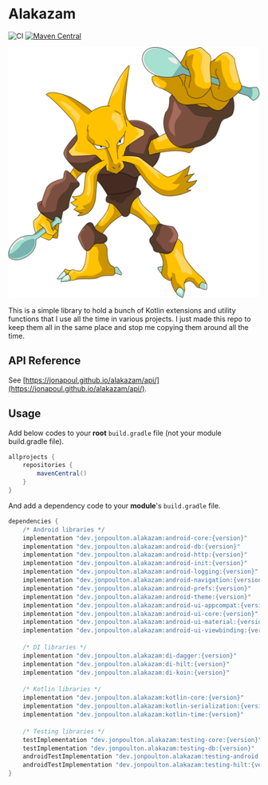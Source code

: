 # Alakazam

![CI](https://github.com/jonapoul/alakazam/actions/workflows/ci.yml/badge.svg)
[![Maven Central](https://maven-badges.herokuapp.com/maven-central/dev.jonpoulton.alakazam/android-core/badge.svg)](https://maven-badges.herokuapp.com/maven-central/dev.jonpoulton.alakazam/android-core)

![Alakazam](docs/alakazam.png)

This is a simple library to hold a bunch of Kotlin extensions and utility functions that I use all the time in various
projects. I just made this repo to keep them all in the same place and stop me copying them around all the time.

## API Reference

See [https://jonapoul.github.io/alakazam/api/](https://jonapoul.github.io/alakazam/api/).

## Usage

Add below codes to your **root** `build.gradle` file (not your module build.gradle file).

```gradle
allprojects {
    repositories {
        mavenCentral()
    }
}
```

And add a dependency code to your **module**'s `build.gradle` file.

```gradle
dependencies {
    /* Android libraries */
    implementation "dev.jonpoulton.alakazam:android-core:{version}"
    implementation "dev.jonpoulton.alakazam:android-db:{version}"
    implementation "dev.jonpoulton.alakazam:android-http:{version}"
    implementation "dev.jonpoulton.alakazam:android-init:{version}"
    implementation "dev.jonpoulton.alakazam:android-logging:{version}"
    implementation "dev.jonpoulton.alakazam:android-navigation:{version}"
    implementation "dev.jonpoulton.alakazam:android-prefs:{version}"
    implementation "dev.jonpoulton.alakazam:android-theme:{version}"
    implementation "dev.jonpoulton.alakazam:android-ui-appcompat:{version}"
    implementation "dev.jonpoulton.alakazam:android-ui-core:{version}"
    implementation "dev.jonpoulton.alakazam:android-ui-material:{version}"
    implementation "dev.jonpoulton.alakazam:android-ui-viewbinding:{version}"

    /* DI libraries */
    implementation "dev.jonpoulton.alakazam:di-dagger:{version}"
    implementation "dev.jonpoulton.alakazam:di-hilt:{version}"
    implementation "dev.jonpoulton.alakazam:di-koin:{version}"

    /* Kotlin libraries */
    implementation "dev.jonpoulton.alakazam:kotlin-core:{version}"
    implementation "dev.jonpoulton.alakazam:kotlin-serialization:{version}"
    implementation "dev.jonpoulton.alakazam:kotlin-time:{version}"

    /* Testing libraries */
    testImplementation "dev.jonpoulton.alakazam:testing-core:{version}"
    testImplementation "dev.jonpoulton.alakazam:testing-db:{version}"
    androidTestImplementation "dev.jonpoulton.alakazam:testing-android:{version}"
    androidTestImplementation "dev.jonpoulton.alakazam:testing-hilt:{version}"
}
```
